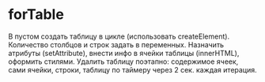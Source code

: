 # forTable
 В пустом <body> </body> создать таблицу в цикле (использовать createElement). Количество столбцов и строк задать в переменных. Назначить атрибуты (setAttribute), внести инфо в ячейки таблицы (innerHTML), оформить стилями. Удалить таблицу поэтапно: содержимое ячеек, сами ячейки, строки, таблицу по таймеру через 2 сек. каждая итерация.

